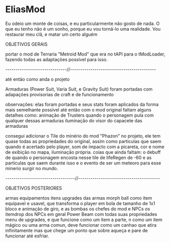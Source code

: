 # EliasMod

Eu odeio um monte de coisas, 
e eu particularmente não gosto de nada. 
O que eu tenho não é um sonho, 
porque eu vou torná-lo uma realidade. 
Vou restaurar meu clã, e matar um certo alguém

OBJETIVOS GERAIS

portar o mod de Terraria "Metroid Mod" que era
no tAPI para o tModLoader, fazendo todas as adaptações possível para isso.

------------------------------//------------------------------------------

até então como anda o projeto

Armaduras (Power Suit, Varia Suit, e Gravity Suit)
foram portadas com adapações provisorias de craft e de funcionamento

observações: elas foram portadas e seus stats foram aplicados da forma mais semelhante possível até então com o mod original
faltam alguns detalhes como: 
animação de Trusters quando o personagem pula com qualquer dessas armaduras
iluminação do visor do capacete das armaduras

consegui adicionar o Tile do minério do mod "Phazon" no projeto, ele tem quase todas as propriedades do original, assim como particulas
que saem quando é acertado pelo player, som de impacto com a picareta, cor e nome de exibição no mapa, iluminação própria.
coias que ainda faltam:
o debuff de quando o personagem encosta nesse tile de lifeRegen de -60 e as particulas que saem durante isso
e o evento de ser um meteoro para esse minerio surgir no mundo.

----------------------------------//----------------------------------------

OBJETIVOS POSTERIORES

armas
equipamentos
itens
upgrades das armas
morph ball como item equipavel e usavel, que transforma o player em bola de tamanho de 1x1 bloco e animação de giro, e as bombas
os chefes do mod e NPCs
os itemdrop dos NPCs em geral
Power Beam com todas suas propriedades menu de upgrades, e que funcione como um item a parte, n como um item mágico ou uma arma comun, deve funcionar como um canhao que atira infinitamente mas que chege um ponto que sobre aqueça e pare de funcionar até esfriar.

